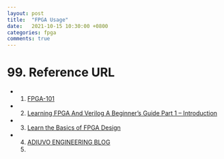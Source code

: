 ```yaml
---
layout: post
title:  "FPGA Usage"
date:   2021-10-15 10:30:00 +0800
categories: fpga
comments: true
---
```




# 99. Reference URL

* 1) [FPGA-101](https://www.nandland.com/articles/fpga-101-fpgas-for-beginners.html)
* 2) [Learning FPGA And Verilog A Beginner’s Guide Part 1 – Introduction](https://numato.com/kb/learning-fpga-verilog-beginners-guide-part-1-introduction/)
* 3) [Learn the Basics of FPGA Design](https://www.fpgatutorial.com/)
* 4. [ADIUVO ENGINEERING BLOG](https://www.adiuvoengineering.com/blog)
  5. 
